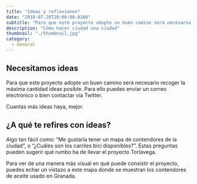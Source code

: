 ```yaml
---
title: "Ideas y reflexiones"
date: "2018-07-28T20:00:00.0100"
subtitle: "Para que este proyecto adopte un buen camino será necesario recoger la máxima cantidad ideas posible. Para ello puedes enviar un correo electrónico o bien contactar vía Twitter."
description: "Cómo hacer ciudad una ciudad"
thumbnail: "./thumbnail.jpg"
category:
  - General
---
```


## Necesitamos ideas

Para que este proyecto adopte un buen camino será necesario recoger la máxima cantidad ideas posible. Para ello puedes enviar un correo electrónico o bien contactar vía Twitter.

Cuantas más ideas haya, mejor.

## ¿A qué te refires con ideas?

Algo tan fácil como: “Me gustaría tener un mapa de contendores de la ciudad”, o “¿Cuáles son los carriles bici disponibles?”. Estas preguntas pueden sugerir qué rumbo ha de llevar el proyecto Torlavega.

Para ver de una manera más visual en qué puede consistir el proyecto, puedes echar un vistazo a este mapa donde se muestran los contendores de aceite usado en Granada.
